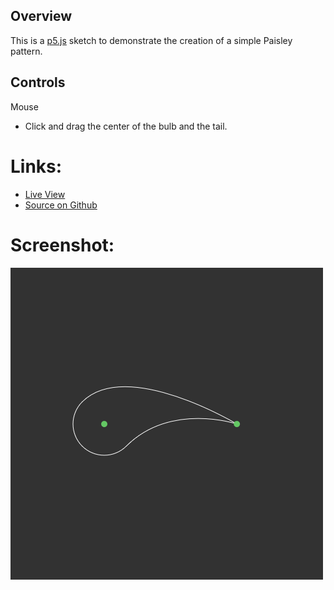 
## Overview

This is a [p5.js][p5js-home] sketch to demonstrate the creation of a simple Paisley pattern.


## Controls

Mouse
* Click and drag the center of the bulb and the tail.

# Links: 

* [Live View][live-view]
* [Source on Github][source-code]

# Screenshot:

![screenshot][screenshot-01]

[p5js-home]: https://p5js.org/
[source-code]: https://github.com/brianhonohan/sketchbook/tree/master/p5js/common/examples/paisley/
[live-view]: https://brianhonohan.com/sketchbook/p5js/common/examples/paisley/
[screenshot-01]: ./screenshot-01.png
